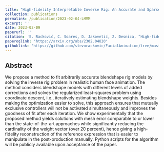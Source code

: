 ```yaml
---
title: "High-fidelity Interpretable Inverse Rig: An Accurate and Sparse Solution Optimizing the Quartic Blendshape Model"
collection: publications
permalink: /publication/2023-02-04-LMMM
excerpt: ''
date: 2023-02-09
paperurl: ''
citation: 'S. Racković, C. Soares, D. Jakovetić, Z. Desnica, “High-fidelity Interpretable Inverse Rig: An Accurate and Sparse Solution Optimizing the Quartic Blendshape Model,” arXiv preprint arXiv:2302.04820 (2023).'
paperoglink: 'https://arxiv.org/abs/2302.04820'
githublink: 'https://github.com/stevorackovic/FacialAnimation/tree/master/Scripts/LMMM'
---
```


Abstract 
--------

We propose a method to fit arbitrarily accurate blendshape rig models by solving the inverse rig problem in realistic human face animation. The method considers blendshape models with different levels of added corrections and solves the regularized least-squares problem using coordinate descent, i.e., iteratively estimating blendshape weights. Besides making the optimization easier to solve, this approach ensures that mutually exclusive controllers will not be activated simultaneously and improves the goodness of fit after each iteration. We show experimentally that the proposed method yields solutions with mesh error comparable to or lower than the state-of-the-art approaches while significantly reducing the cardinality of the weight vector (over 20 percent), hence giving a high-fidelity reconstruction of the reference expression that is easier to manipulate in the post-production manually. Python scripts for the algorithm will be publicly available upon acceptance of the paper.